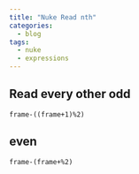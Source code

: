 ```yaml
---
title: "Nuke Read nth"
categories:
  - blog
tags:
  - nuke
  - expressions
---
```


## Read every other odd
```frame-((frame+1)%2)```

## even
```frame-(frame+%2)```
